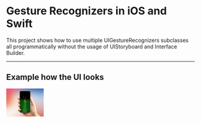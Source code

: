 # Gesture Recognizers in iOS and Swift
This project shows how to use multiple UIGestureRecognizers subclasses all programmatically without the usage of UIStoryboard and Interface Builder.

___
## Example how the UI looks
<img src="Image/GestureRecognizersSketch.jpg" width="100" >
